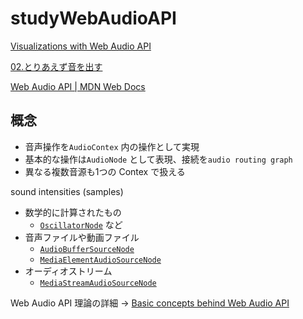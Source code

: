 # studyWebAudioAPI


[Visualizations with Web Audio API](https://developer.mozilla.org/ja/docs/Web/API/Web_Audio_API/Visualizations_with_Web_Audio_API)




[02.とりあえず音を出す](https://www.g200kg.com/jp/docs/webaudio/generatesound.html)



[Web Audio API | MDN Web Docs](https://developer.mozilla.org/ja/docs/Web/API/Web_Audio_API#guides_and_tutorials)


## 概念

- 音声操作を`AudioContex` 内の操作として実現
- 基本的な操作は`AudioNode` として表現、接続を`audio routing graph`
- 異なる複数音源も1つの Contex で扱える

sound intensities (samples)
- 数学的に計算されたもの
  - [`OscillatorNode`](https://developer.mozilla.org/ja/docs/Web/API/OscillatorNode) など
- 音声ファイルや動画ファイル
  - [`AudioBufferSourceNode`](https://developer.mozilla.org/ja/docs/Web/API/AudioBufferSourceNode)
  - [`MediaElementAudioSourceNode`](https://developer.mozilla.org/en-US/docs/Web/API/MediaElementAudioSourceNode)
- オーディオストリーム
  - [`MediaStreamAudioSourceNode`](https://developer.mozilla.org/en-US/docs/Web/API/MediaStreamAudioSourceNode)


Web Audio API 理論の詳細 -> [Basic concepts behind Web Audio API](https://developer.mozilla.org/ja/docs/Web/API/Web_Audio_API/Basic_concepts_behind_Web_Audio_API)

